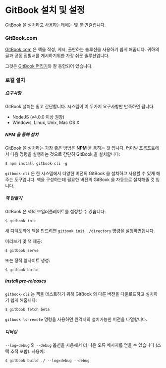 # GitBook 설치 및 설정

GitBook 을 설치하고 사용하는데에는 몇 분 안걸립니다.

### GitBook.com

[GitBook.com](https://www.gitbook.com) 은 책을 작성, 게시, 출판하는 솔루션을
사용하기 쉽게 해줍니다. 귀하의 글과 공동 집필서를 게시하기위한 가장 쉬운
솔루션입니다.

그것은 [GitBook 편집기](https://www.gitbook.com/editor)와 잘 동합되어 있습니다.

### 로컬 설치

##### 요구사항

GitBook 설치는 쉽고 간단합니다. 시스템이 이 두가지 요구사항만 만족하면 됩니다:

* NodeJS (v4.0.0 이상 권장)
* Windows, Linux, Unix, Mac OS X

##### NPM 을 통해 설치

GitBook 을 설치하는 가장 좋은 방법은 **NPM** 을 통하는 것 입니다. 터미널
프롬프트에서 다음 명령을 실행하는 것으로 간단히 GitBook 을 설치합니다:

```
$ npm install gitbook-cli -g
```

`gitbook-cli` 은 한 시스템에서 다양한 버전의 GitBook 을 설치하고 사용할 수 있게
해주는 도구입니다. 책을 구성하는데 필요한 버전의 GitBook 을 자동으로 설치해줄 것
입니다.

##### 책 만들기

GitBook 은 책의 보일러플레이트를 설정할 수 있습니다:

```
$ gitbook init
```

새 디렉토리에 책을 만드려면 `gitbook init ./directory` 명령을 실행하면됩니다.

미리보기 및 책 제공:

```
$ gitbook serve
```

또는 정적 웹사이트 생성:

```
$ gitbook build
```

##### Install pre-releases

`gitbook-cli` 는 책을 테스트하기 위해 GitBook 의 다른 버전을 다운로드하고
설치하기 쉽게 해줍니다:

```
$ gitbook fetch beta
```

`gitbook ls-remote` 명령을 사용하면 원격지의 설치가능한 버전을 나열합니다.

##### 디버깅

`--log=debug` 와 `--debug` 옵션을 사용해서 더 나은 오류 메시지를 얻을 수
있습니다 (스택 추적 포함). 사용예:

```
$ gitbook build ./ --log=debug --debug
```


